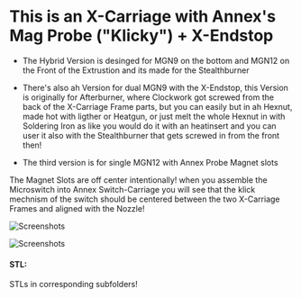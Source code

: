 # This is an X-Carriage with Annex's Mag Probe ("Klicky") + X-Endstop

- The Hybrid Version is desinged for MGN9 on the bottom and MGN12 on the Front of the Extrustion and its made for the Stealthburner

- There's also ah Version for dual MGN9 with the X-Endstop, this Version is originally for Afterburner, where Clockwork got screwed from the back of the X-Carriage Frame parts, but you can easily but in ah Hexnut, made hot with ligther or Heatgun, or just melt the whole Hexnut in with Soldering Iron as like you would do it with an heatinsert and you can user it also with the Stealthburner that gets screwed in from the front then!

- The third version is for single MGN12 with Annex Probe Magnet slots

The Magnet Slots are off center intentionally! when you assemble the Microswitch into Annex Switch-Carriage you will see that the klick mechnism of the switch should be centered between the two X-Carriage Frames and aligned with the Nozzle!

![Screenshots](./img/IMG-20210610-WA0001.jpg)

![Screenshots](./img/STL.jpg)

#### STL:
STLs in corresponding subfolders!

